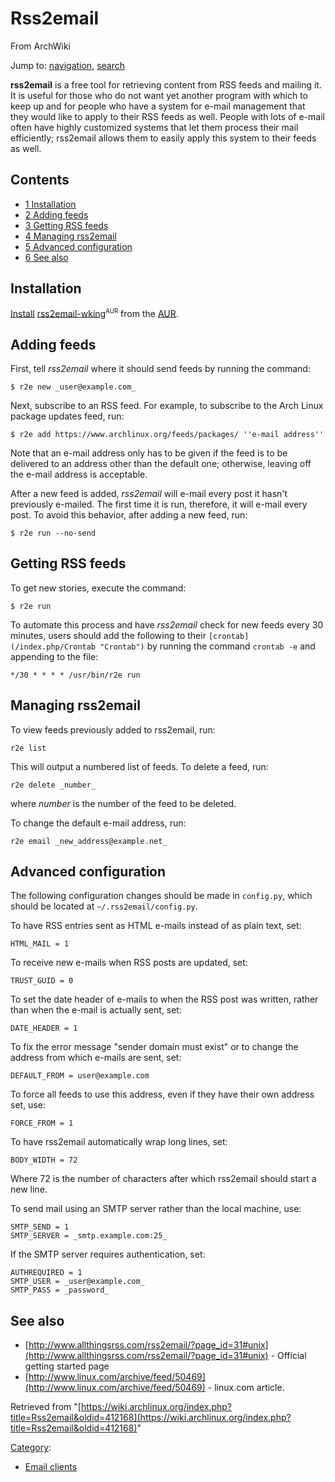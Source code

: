 # Rss2email

From ArchWiki

Jump to: [navigation](#column-one), [search](#searchInput)

**rss2email** is a free tool for retrieving content from RSS feeds and mailing it. It is useful for those who do not want yet another program with which to keep up and for people who have a system for e-mail management that they would like to apply to their RSS feeds as well. People with lots of e-mail often have highly customized systems that let them process their mail efficiently; rss2email allows them to easily apply this system to their feeds as well.

## Contents

*   [1 Installation](#Installation)
*   [2 Adding feeds](#Adding_feeds)
*   [3 Getting RSS feeds](#Getting_RSS_feeds)
*   [4 Managing rss2email](#Managing_rss2email)
*   [5 Advanced configuration](#Advanced_configuration)
*   [6 See also](#See_also)

## Installation

[Install](/index.php/Install "Install") [rss2email-wking](https://aur.archlinux.org/packages/rss2email-wking/)<sup><small>AUR</small></sup> from the [AUR](/index.php/AUR "AUR").

## Adding feeds

First, tell _rss2email_ where it should send feeds by running the command:

```
$ r2e new _user@example.com_

```

Next, subscribe to an RSS feed. For example, to subscribe to the Arch Linux package updates feed, run:

```
$ r2e add https://www.archlinux.org/feeds/packages/ ''e-mail address''

```

Note that an e-mail address only has to be given if the feed is to be delivered to an address other than the default one; otherwise, leaving off the e-mail address is acceptable.

After a new feed is added, _rss2email_ will e-mail every post it hasn't previously e-mailed. The first time it is run, therefore, it will e-mail every post. To avoid this behavior, after adding a new feed, run:

```
$ r2e run --no-send

```

## Getting RSS feeds

To get new stories, execute the command:

```
$ r2e run

```

To automate this process and have _rss2email_ check for new feeds every 30 minutes, users should add the following to their `[crontab](/index.php/Crontab "Crontab")` by running the command `crontab -e` and appending to the file:

```
*/30 * * * * /usr/bin/r2e run

```

## Managing rss2email

To view feeds previously added to rss2email, run:

```
r2e list

```

This will output a numbered list of feeds. To delete a feed, run:

```
r2e delete _number_

```

where _number_ is the number of the feed to be deleted.

To change the default e-mail address, run:

```
r2e email _new_address@example.net_

```

## Advanced configuration

The following configuration changes should be made in `config.py`, which should be located at `~/.rss2email/config.py`.

To have RSS entries sent as HTML e-mails instead of as plain text, set:

```
HTML_MAIL = 1

```

To receive new e-mails when RSS posts are updated, set:

```
TRUST_GUID = 0

```

To set the date header of e-mails to when the RSS post was written, rather than when the e-mail is actually sent, set:

```
DATE_HEADER = 1

```

To fix the error message "sender domain must exist" or to change the address from which e-mails are sent, set:

```
DEFAULT_FROM = user@example.com

```

To force all feeds to use this address, even if they have their own address set, use:

```
FORCE_FROM = 1

```

To have rss2email automatically wrap long lines, set:

```
BODY_WIDTH = 72

```

Where 72 is the number of characters after which rss2email should start a new line.

To send mail using an SMTP server rather than the local machine, use:

```
SMTP_SEND = 1
SMTP_SERVER = _smtp.example.com:25_

```

If the SMTP server requires authentication, set:

```
AUTHREQUIRED = 1
SMTP_USER = _user@example.com_
SMTP_PASS = _password_

```

## See also

*   [http://www.allthingsrss.com/rss2email/?page_id=31#unix](http://www.allthingsrss.com/rss2email/?page_id=31#unix) - Official getting started page
*   [http://www.linux.com/archive/feed/50469](http://www.linux.com/archive/feed/50469) - linux.com article.

Retrieved from "[https://wiki.archlinux.org/index.php?title=Rss2email&oldid=412168](https://wiki.archlinux.org/index.php?title=Rss2email&oldid=412168)"

[Category](/index.php/Special:Categories "Special:Categories"):

*   [Email clients](/index.php/Category:Email_clients "Category:Email clients")